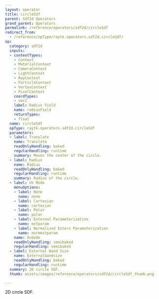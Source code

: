 ```yaml
---
layout: operator
title: circleSdf
parent: Sdf2d Operators
grand_parent: Operators
permalink: /reference/operators/sdf2d/circleSdf
redirect_from:
  - /reference/opType/raytk.operators.sdf2d.circleSdf/
op:
  category: sdf2d
  inputs:
  - contextTypes:
    - Context
    - MaterialContext
    - CameraContext
    - LightContext
    - RayContext
    - ParticleContext
    - VertexContext
    - PixelContext
    coordTypes:
    - vec2
    label: Radius Field
    name: radiusField
    returnTypes:
    - float
  name: circleSdf
  opType: raytk.operators.sdf2d.circleSdf
  parameters:
  - label: Translate
    name: Translate
    readOnlyHandling: baked
    regularHandling: runtime
    summary: Moves the center of the circle.
  - label: Radius
    name: Radius
    readOnlyHandling: baked
    regularHandling: runtime
    summary: Radius of the circle.
  - label: UV Mode
    menuOptions:
    - label: None
      name: none
    - label: Cartesian
      name: cartesian
    - label: Polar
      name: polar
    - label: External Parameterization
      name: extparam
    - label: Normalized Extern Parameterization
      name: normextparam
    name: Uvmode
    readOnlyHandling: semibaked
    regularHandling: semibaked
  - label: External Band Size
    name: Externalbandsize
    readOnlyHandling: baked
    regularHandling: runtime
  summary: 2D circle SDF.
  thumb: assets/images/reference/operators/sdf2d/circleSdf_thumb.png

---
```



2D circle SDF.